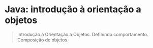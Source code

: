 # Java: introdução à orientação a objetos

> Introdução à Orientação a Objetos.
> Definindo comportamento.
> Composição de objetos.